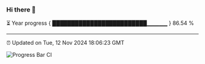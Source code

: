 ### Hi there 👋

⏳ Year progress { █████████████████████████▁▁▁▁▁ } 86.54 %

---

⏰ Updated on Tue, 12 Nov 2024 18:06:23 GMT

![Progress Bar CI](https://github.com/liununu/liununu/workflows/Progress%20Bar%20CI/badge.svg)

